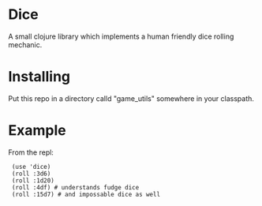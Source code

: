 Dice
====
A small clojure library which implements a human friendly dice rolling 
mechanic.

Installing
==========
Put this repo in a directory calld "game_utils" somewhere in your classpath.

Example
=======
From the repl:

     (use 'dice)
     (roll :3d6)
     (roll :1d20)
     (roll :4df) # understands fudge dice
     (roll :15d7) # and impossable dice as well
